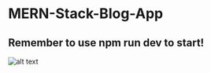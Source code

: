# MERN-Stack-Blog-App

Remember to use npm run dev to start!
----------------------------------
![alt text](https://i.ibb.co/nmfbNmf/Screenshot-131.png)
